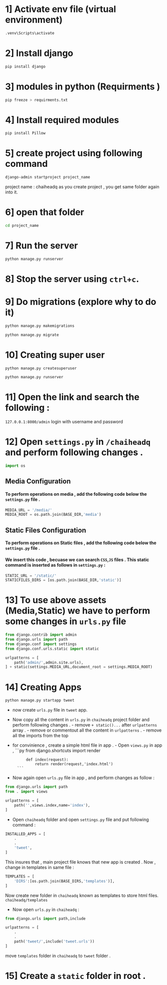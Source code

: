 # **1] Activate env file (virtual environment)**
```bash
.venv\Scripts\activate
```

# **2] Install django**
```bash
pip install django
```

# **3] modules in python (Requirments )**
```bash
pip freeze > requirments.txt
```

# **4] Install required modules**
```bash
pip install Pillow
```

# **5] create project using following command**
```bash
django-admin startproject project_name
```
project name : chaiheadq
as you create project , you get same folder again into it.

# **6] open that folder**
```bash
cd project_name
```

# **7] Run the server**
```bash
python manage.py runserver
```

# **8] Stop the server using `ctrl+c`.**

# **9] Do migrations (explore why to do it)**
```bash
python manage.py makemigrations
```
```bash
python manage.py migrate
```

# **10] Creating super user**
```bash
python manage.py createsuperuser
```
```bash
python manage.py runserver
```

# **11] Open the link and search the following :**
`
127.0.0.1:8000/admin
`
login with username and password

# **12] Open `settings.py` in `/chaiheadq` and perform following changes .**
```py
import os
```
## Media Configuration
#### To perform operations on media , add the following code below the `settings.py` file .
```py
MEDIA_URL = '/media/'
MEDIA_ROOT = os.path.join(BASE_DIR,'media')
```
## Static Files Configuration
#### To perform operations on Static files , add the following code below the `settings.py` file .
#### We insert this code , becuase we can search `CSS`,`JS` files . This static command is inserted as follows in `settings.py` : 
```py
STATIC_URL = '/static/'
STATICFILES_DIRS = [os.path.join(BASE_DIR,'static')]
```

# **13] To use above assets (Media,Static) we have to perform some changes in `urls.py` file**
```py
from django.contrib import admin
from django.urls import path
from django.conf import settings
from django.conf.urls.static import static

urlpatterns = [
    path('admin/',admin.site.urls),
] + static(settings.MEDIA_URL,document_root = settings.MEDIA_ROOT)
```

# **14] Creating Apps**
```bash
python manage.py startapp tweet
```
- now create `urls.py` file in `tweet` app.
- Now copy all the content in `urls.py` in `chaiheadq` project folder and perform following changes .
        - remove `+ static()...` after `urlpatterns` array .
        - remove or commentout all the content in `urlpatterns` .
        - remove all the imports from the top
- for convinience , create a simple html file in app . 
        - Open `views.py` in app , 
        ```py
            from django.shortcuts import render

            def index(request):
                return render(request,'index.html')
        ``` 
- Now again open `urls.py` file in app , and perform changes as follow : 
```py
from django.urls import path
from . import views

urlpatterns = [
    path('',views.index,name='index'),
]
```

- Open `chaiheadq` folder and open `settings.py` file and put following command : 
```py
INSTALLED_APPS = [
    .
    .
    'tweet',
]
```
This insures that , main project file knows that new app is created .
Now , change in templates in same file : 
```py
TEMPLATES = [
    'DIRS':[os.path.join(BASE_DIRS,'templates')],
]
```
Now create new folder in `chaiheadq` known as templates to store html files. 
`chaiheadq/templates`

- Now open `urls.py` in `chaiheadq` : 
```py
from django.urls import path,include

urlpatterns = [
    .
    .
    path('tweet/',include('tweet.urls'))
]
```
move `templates` folder in `chaiheadq` to `tweet` folder .

# **15] Create a `static` folder in root .**
